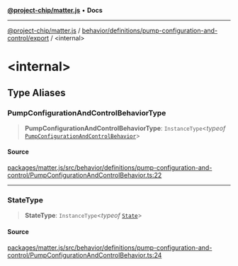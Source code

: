 [**@project-chip/matter.js**](../../../../../README.md) • **Docs**

***

[@project-chip/matter.js](../../../../../modules.md) / [behavior/definitions/pump-configuration-and-control/export](../README.md) / \<internal\>

# \<internal\>

## Type Aliases

### PumpConfigurationAndControlBehaviorType

> **PumpConfigurationAndControlBehaviorType**: `InstanceType`\<*typeof* [`PumpConfigurationAndControlBehavior`](../README.md#pumpconfigurationandcontrolbehavior)\>

#### Source

[packages/matter.js/src/behavior/definitions/pump-configuration-and-control/PumpConfigurationAndControlBehavior.ts:22](https://github.com/project-chip/matter.js/blob/7a8cbb56b87d4ccf34bec5a9a95ab40a1711324f/packages/matter.js/src/behavior/definitions/pump-configuration-and-control/PumpConfigurationAndControlBehavior.ts#L22)

***

### StateType

> **StateType**: `InstanceType`\<*typeof* [`State`](../classes/PumpConfigurationAndControlServer.md#state-1)\>

#### Source

[packages/matter.js/src/behavior/definitions/pump-configuration-and-control/PumpConfigurationAndControlBehavior.ts:24](https://github.com/project-chip/matter.js/blob/7a8cbb56b87d4ccf34bec5a9a95ab40a1711324f/packages/matter.js/src/behavior/definitions/pump-configuration-and-control/PumpConfigurationAndControlBehavior.ts#L24)
